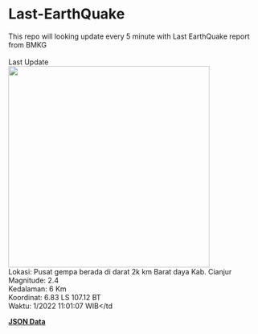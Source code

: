 # Last-EarthQuake
This repo will looking update every 5 minute with Last EarthQuake report from BMKG
<br>
<br>
Last Update
<br>
<img src="https://ews.bmkg.go.id/TEWS/data/20221123110107.mmi.jpg" width="400"/>
<br>
Lokasi: Pusat gempa berada di darat 2k km Barat daya Kab. Cianjur <br>
Magnitude: 2.4 <br>
Kedalaman: 6 Km <br>
Koordinat: 6.83 LS 107.12 BT <br>
Waktu: 1/2022 11:01:07 WIB</td <br>

<a href="./data/data.json">**JSON Data**</a>

